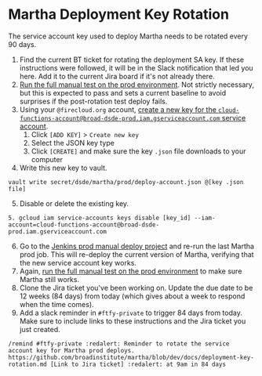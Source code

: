 Martha Deployment Key Rotation
==============================

The service account key used to deploy Martha needs to be rotated every 90 days.

1. Find the current BT ticket for rotating the deployment SA key. If these instructions were followed, it will be in the Slack notification that led you here. Add it to the current Jira board if it's not already there.
2. [Run the full manual test on the prod environment](https://docs.google.com/document/d/1-SXw-tgt1tb3FEuNCGHWIZJ304POmfz5ragpphlq2Ng). Not strictly necessary, but this is expected to pass and sets a current baseline to avoid surprises if the post-rotation test deploy fails.
3. Using your `@firecloud.org` account, [create a new key for the `cloud-functions-account@broad-dsde-prod.iam.gserviceaccount.com` service account](https://console.cloud.google.com/iam-admin/serviceaccounts/details/107440104000315564432/keys?project=broad-dsde-prod).
   1. Click `[ADD KEY]` > `Create new key`
   2. Select the JSON key type
   3. Click `[CREATE]` and make sure the key `.json` file downloads to your computer
4. Write this new key to vault.
```
vault write secret/dsde/martha/prod/deploy-account.json @[key .json file]
```
5. Disable or delete the existing key.
```
5. gcloud iam service-accounts keys disable [key_id] --iam-account=cloud-functions-account@broad-dsde-prod.iam.gserviceaccount.com
```
6. Go to the [Jenkins prod manual deploy project](https://fcprod-jenkins.dsp-techops.broadinstitute.org/job/martha-manual-deploy/) and re-run the last Martha prod job. This will re-deploy the current version of Martha, verifying that the new service account key works.
7. Again, [run the full manual test on the prod environment](https://docs.google.com/document/d/1-SXw-tgt1tb3FEuNCGHWIZJ304POmfz5ragpphlq2Ng) to make sure Martha still works.
8. Clone the Jira ticket you've been working on. Update the due date to be 12 weeks (84 days) from today (which gives about a week to respond when the time comes).
9. Add a slack reminder in `#ftfy-private` to trigger 84 days from today. Make sure to include links to these instructions and the Jira ticket you just created.
```
/remind #ftfy-private :redalert: Reminder to rotate the service account key for Martha prod deploys. https://github.com/broadinstitute/martha/blob/dev/docs/deployment-key-rotation.md [Link to Jira ticket] :redalert: at 9am in 84 days
```
